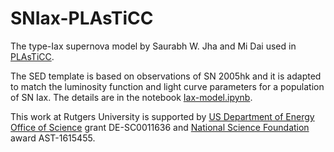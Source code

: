 # SNIax-PLAsTiCC
The type-Iax supernova model by Saurabh W. Jha and Mi Dai used in [PLAsTiCC](https://plasticc.org).

The SED template is based on observations of SN 2005hk and it is adapted to match the luminosity function and light curve parameters for a population of SN Iax. The details are in the notebook [Iax-model.ipynb](Iax-model.ipynb).

This work at Rutgers University is supported by [US Department of Energy Office of Science](https://science.energy.gov) grant DE-SC0011636 and [National Science Foundation](https://www.nsf.gov) award AST-1615455.

